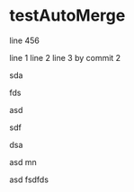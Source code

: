 # testAutoMerge


line
456

line 1
line 2
line 3 by commit 2

sda

fds


asd

sdf

dsa

asd
mn

asd
fsdfds
